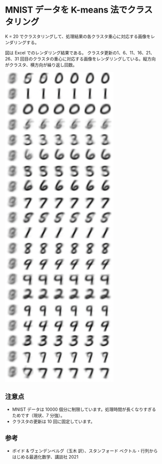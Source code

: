 # MNIST データを K-means 法でクラスタリング

K = 20 でクラスタリングして、処理結果の各クラスタ重心に対応する画像をレンダリングする。

図は Excel でのレンダリング結果である。
クラスタ更新の1、6、11、16、21、26、31 回目のクラスタの重心に対応する画像をレンダリングしている。縦方向がクラスタ、横方向が繰り返し回数。

![mnist-kmeans](./mnist-kmeans.png)

## 注意点

* MNIST データは 10000 個分に制限しています。処理時間が長くなりすぎるためです（現状、7 分強）。
* クラスタの更新は 10 回に固定しています。


## 参考

* ボイド & ヴェンデンベルグ（玉木 訳）、スタンフォード ベクトル・行列からはじめる最適化数学、講談社 2021
